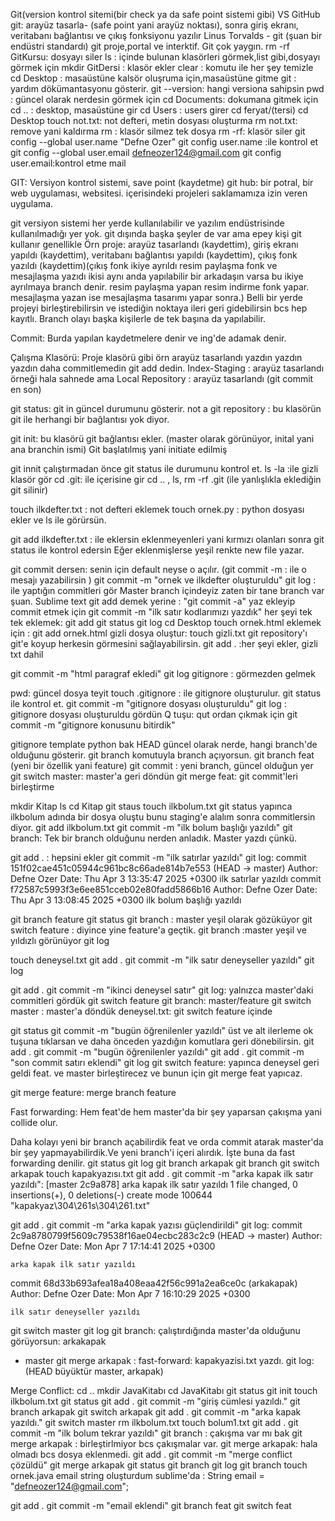 Git(version kontrol sitemi(bir check ya da safe point sistemi gibi) VS GitHub
git: arayüz tasarla- (safe point yani arayüz noktası), sonra giriş ekranı, veritabanı bağlantısı ve çıkış fonksiyonu yazılır
Linus Torvalds - git (şuan bir endüstri standardı)
git proje,portal ve interktif.
Git çok yaygın.
rm -rf GitKursu: dosyayı siler
ls : içinde bulunan klasörleri görmek,list gibi,dosyayı görmek için
mkdir GitDersi : klasör ekler
clear : komutu ile her şey temizle
cd Desktop :  masaüstüne kalsör oluşruma için,masaüstüne gitme
git : yardım dökümantasyonu gösterir.
git --version: hangi versiona sahipsin
pwd : güncel olarak nerdesin görmek için
cd Documents: dokumana gitmek için
cd .. : desktop, masaüstüne gir
cd Users : users girer
cd feryat/(tersi)
cd Desktop
touch not.txt: not defteri, metin dosyası oluşturma
rm not.txt: remove yani kaldırma
rm : klasör silmez tek dosya
rm -rf: klasör siler
git config --global user.name "Defne Ozer"
git config user.name :ile kontrol et
git config --global user.email defneozer124@gmail.com
git config user.email:kontrol etme mail

GIT: Versiyon kontrol sistemi, save point (kaydetme)
git hub: bir potral, bir web uygulaması,  websitesi. içerisindeki projeleri saklamamıza izin veren uygulama.

git versiyon sistemi her yerde kullanılabilir ve yazılım endüstrisinde kullanılmadığı yer yok. git dışında başka şeyler de var ama epey kişi git kullanır genellikle
Örn proje: arayüz tasarlandı (kaydettim), giriş ekranı yapıldı (kaydettim), veritabanı bağlantısı yapıldı (kaydettim), çıkış fonk yazıldı (kaydettim)(çıkış fonk ikiye ayrıldı resim paylaşma fonk ve mesajlaşma yazıdı ikisi aynı anda yapılabilir bir arkadaşın varsa bu ikiye ayrılmaya branch denir. resim paylaşma yapan resim indirme fonk yapar. mesajlaşma yazan ise mesajlaşma tasarımı yapar sonra.) Belli bir yerde projeyi birleştirebilirsin ve istediğin noktaya ileri geri gidebilirsin bcs hep kayıtlı. Branch olayı başka kişilerle de tek başına da yapılabilir.

Commit: Burda yapılan kaydetmelere denir ve ing'de adamak denir.

Çalışma Klasörü: Proje klasörü gibi örn arayüz tasarlandı yazdın yazdın yazdın daha commitlemedin git add dedin.
 Index-Staging : arayüz tasarlandı örneği hala sahnede ama
Local Repository : arayüz tasarlandı (git commit en son)

git status: git in güncel durumunu gösterir.
not a git repository : bu klasörün git ile herhangi bir bağlantısı yok diyor.

git init: bu klasörü git bağlantısı ekler. (master olarak görünüyor, inital yani ana branchin ismi) Git başlatılmış yani initiate edilmiş

git innit çalıştırmadan önce git status ile durumunu kontrol et.
ls -la :ile gizli klasör gör
cd .git: ile içerisine gir
cd .. , ls, rm -rf .git (ile yanlışlıkla eklediğin git silinir)

touch ilkdefter.txt : not defteri eklemek
touch ornek.py : python dosyası ekler ve ls ile görürsün.

git add ilkdefter.txt : ile eklersin eklenmeyenleri yani kırmızı olanları
sonra git status ile kontrol edersin
Eğer eklenmişlerse yeşil renkte new file yazar.

git commit dersen: senin için default neyse o açılır.
(git commit -m : ile o mesajı yazabilirsin )
git commit -m "ornek ve ilkdefter oluşturuldu"
git log : ile yaptığın commitleri gör
Master branch içindeyiz zaten bir tane branch var şuan.
Sublime text
git add demek yerine : "git commit -a" yaz ekleyip commit etmek için
git commit -m "ilk satır kodlarımızı yazdık"
her şeyi tek tek eklemek: git add
git status
git log
cd Desktop
touch ornek.html
eklemek için : git add ornek.html
gizli dosya oluştur: touch gizli.txt
git repository'ı git'e koyup herkesin görmesini sağlayabilirsin. 
git add . :her şeyi ekler, gizli txt dahil

git commit -m "html paragraf ekledi"
git log
gitignore : görmezden gelmek

pwd: güncel dosya teyit
touch .gitignore : ile gitignore oluşturulur. git status ile kontrol et.
git commit -m "gitignore dosyası oluşturuldu"
git log : gitignore dosyası oluşturuldu gördün
Q tuşu: qut ordan çıkmak için
git commit -m "gitignore konusunu bitirdik"

gitignore template python bak
HEAD güncel olarak nerde, hangi branch'de olduğunu gösterir.
git branch komutuyla branch açıyorsun.
git branch feat (yeni bir özellik yani feature)
git commit : yeni branch, güncel olduğun yer
git switch master: master'a geri döndün
git merge feat: git commit'leri birleştirme

mkdir Kitap
ls
cd Kitap
git staus
touch ilkbolum.txt
git status yapınca ilkbolum adında bir dosya oluştu bunu staging'e alalım sonra commitlersin diyor.
git add ilkbolum.txt
git commit -m "ilk bolum başlığı yazıldı"
git branch: Tek bir branch olduğunu nerden anladık. Master yazdı çünkü.
 
git add . : hepsini ekler
git commit -m "ilk satırlar yazıldı"
git log: commit 151f02cae451c05944c961bc8c66ade814b7e553 (HEAD -> master)
Author: Defne Ozer 
Date:   Thu Apr 3 13:35:47 2025 +0300
ilk satırlar yazıldı
commit f72587c5993f3e6ee851cceb02e80fadd5866b16
Author: Defne Ozer 
Date:   Thu Apr 3 13:08:45 2025 +0300
ilk bolum başlığı yazıldı

git branch feature
git status
git branch : master yeşil olarak gözüküyor
git switch feature : diyince yine feature'a geçtik.
git branch :master yeşil ve yıldızlı görünüyor
git log

touch deneysel.txt
git add .
git commit -m "ilk satır deneyseller yazıldı"
git log

git add . 
git commit -m "ikinci deneysel satır"
git log: yalnızca master'daki commitleri gördük
git switch feature
git branch: master/feature
git switch master : master'a döndük
deneysel.txt: git switch feature içinde

git status
git commit -m "bugün öğrenilenler yazıldı"
üst ve alt ilerleme ok tuşuna tıklarsan ve  daha önceden yazdığın komutlara geri dönebilirsin.
git add .
git commit -m "bugün öğrenilenler yazıldı"
git add .
git commit -m "son commit satırı eklendi"
git log
git switch feature: yapınca deneysel geri geldi
feat. ve master birleştirecez ve bunun için git merge feat yapıcaz.

git merge feature: merge branch feature

Fast forwarding:
Hem feat'de hem master'da bir şey yaparsan çakışma yani collide olur.

Daha kolayı yeni bir branch açabilirdik feat ve orda commit atarak master'da bir şey yapmayabilirdik.Ve yeni branch'i içeri alırdık. İşte buna da fast forwarding denilir.
git status
git log
git branch arkapak
git branch
git switch arkapak
touch kapakyazısı.txt
git add .
git commit -m "arka kapak ilk satır yazıldı": [master 2c9a878] arka kapak ilk satır yazıldı
 1 file changed, 0 insertions(+), 0 deletions(-)
 create mode 100644 "kapakyaz\304\261s\304\261.txt"

git add .
git commit -m "arka kapak yazısı güçlendirildi"
git log: commit 2c9a8780799f5609c79538f16ae04ecbc283c2c9 (HEAD -> master)
Author: Defne Ozer 
Date:   Mon Apr 7 17:14:41 2025 +0300

    arka kapak ilk satır yazıldı

commit 68d33b693afea18a408eaa42f56c991a2ea6ce0c (arkakapak)
Author: Defne Ozer 
Date:   Mon Apr 7 16:10:29 2025 +0300

    ilk satır deneyseller yazıldı

git switch master
git log
git branch: çalıştırdığında master'da olduğunu görüyorsun:   arkakapak
* master
git merge arkapak : fast-forward: kapakyazisi.txt  yazdı. 
git log: (HEAD büyüktür master, arkapak)

Merge Conflict:
cd ..
mkdir JavaKitabı
cd JavaKitabı
git status
git init
touch ilkbolum.txt
git status
git add .
git commit -m "giriş cümlesi yazıldı."
git branch arkapak
git switch arkapak
git add .
git commit -m "arka kapak yazıldı."
git switch master
rm ilkbolum.txt
touch bolum1.txt
git add .
git commit -m "ilk bolum tekrar yazıldı"
git branch : çakışma var mı bak
git merge arkapak : birleştirlmiyor bcs çakışmalar var. 
git merge arkapak: hala olmadı bcs dosya eklenmedi.
git add .
git commit -m "merge conflict çözüldü"
git merge arkapak
git status
git branch 
git log
git branch
touch ornek.java
email string oluşturdum sublime'da : String email = "defneozer124@gmail.com";

git add .
git commit -m "email eklendi"
git branch feat
git switch feat
